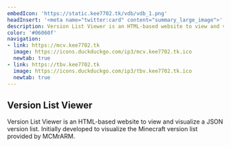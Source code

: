 ```yaml
---
embedIcon: 'https://static.kee7702.tk/vdb/vdb_1.png'
headInsert: '<meta name="twitter:card" content="summary_large_image">'
description: Version List Viewer is an HTML-based website to view and visualize a JSON version list. Initially developed to visualize the Minecraft version list provided by MCMrARM.
color: '#06060f'
navigation:
- link: https://mcv.kee7702.tk
  image: https://icons.duckduckgo.com/ip3/mcv.kee7702.tk.ico
  newtab: true
- link: https://tbv.kee7702.tk
  image: https://icons.duckduckgo.com/ip3/tbv.kee7702.tk.ico
  newtab: true
---
```

## Version List Viewer
<p style="margin:0">Version List Viewer is an HTML-based website to view and visualize a JSON version list. Initially developed to visualize the Minecraft version list provided by MCMrARM.</p>
